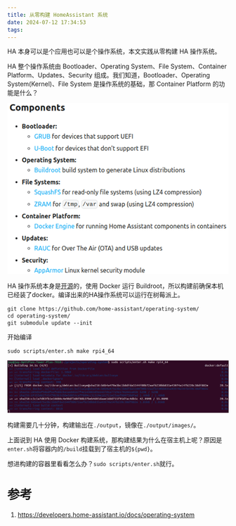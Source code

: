 ```yaml
---
title: 从零构建 HomeAssistant 系统
date: 2024-07-12 17:34:53
tags:
---
```


HA 本身可以是个应用也可以是个操作系统，本文实践从零构建 HA 操作系统。

HA 整个操作系统由 Bootloader、Operating System、File System、Container Platform、Updates、Security 组成。我们知道，Bootloader、Operating System(Kernel)、File System 是操作系统的基础，那 Container Platform 的功能是什么？

![img](从零构建-HomeAssistant-系统/1720437591150-48fc49b5-bec5-4ce3-bed6-3849088285c4.png)

HA 操作系统本身是[开源](https://github.com/home-assistant/operating-system/)的，使用 Docker 运行 Buildroot，所以构建前确保本机已经装了docker。编译出来的HA操作系统可以运行在树莓派上。

```shell
git clone https://github.com/home-assistant/operating-system/
cd operating-system/
git submodule update --init
```

开始编译

```shell
sudo scripts/enter.sh make rpi4_64
```

![image-20240712181325228](从零构建-HomeAssistant-系统/image-20240712181325228.png)

构建需要几十分钟，构建输出在``./output``，镜像在``./output/images/``。

上面说到 HA 使用 Docker 构建系统，那构建结果为什么在宿主机上呢？原因是``enter.sh``将容器内的``/build``挂载到了宿主机的``${pwd}``。

想进构建的容器里看看怎么办？``sudo scripts/enter.sh``就行。





# 参考

1. https://developers.home-assistant.io/docs/operating-system
